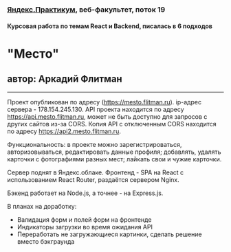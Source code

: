 ### [Яндекс.Практикум](https://praktikum.yandex.ru), веб-факультет, поток 19
#### Курсовая работа по темам React и Backend, писалась в 6 подходов

# "Место"
## автор: Аркадий Флитман
------

Проект опубликован по адресу (https://mesto.flitman.ru).
ip-адрес сервера - 178.154.245.130.
API проекта находится по адресу https://api.mesto.flitman.ru, может не быть доступно для запросов с других сайтов из-за CORS. 
Копия API с отключенным CORS находится по адресу https://api2.mesto.flitman.ru.

Функциональность: в проекте можно зарегистрироваться, авторизовываться, редактировать данные профиля; добавлять, удалять карточки с фотографиями разных мест; лайкать свои и чужие карточки. 


Сервер поднят в Яндекс.облаке. Фронтенд - SPA на React с использованием React Router, раздаётся сервером Nginx.

Бэкенд работает на Node.js, а точнее - на Express.js.

В планах на доработку: 
* Валидация форм и полей форм на фронтенде
* Индикаторы загрузки во время ожидания API
* Переработать не загружающиеся картинки, сделать решение вместо бэкграунда
